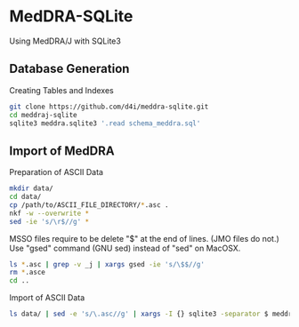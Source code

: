 MedDRA-SQLite
=============

Using MedDRA/J with SQLite3

Database Generation
-------------------

Creating Tables and Indexes

```sh
git clone https://github.com/d4i/meddra-sqlite.git
cd meddraj-sqlite
sqlite3 meddra.sqlite3 '.read schema_meddra.sql'
```

Import of MedDRA
----------------

Preparation of ASCII Data

```sh
mkdir data/
cd data/
cp /path/to/ASCII_FILE_DIRECTORY/*.asc .
nkf -w --overwrite *
sed -ie 's/\r$//g' *
```

MSSO files require to be delete "$" at the end of lines. (JMO files do not.)  
Use "gsed" command (GNU sed) instead of "sed" on MacOSX.

```sh
ls *.asc | grep -v _j | xargs gsed -ie 's/\$$//g'
rm *.asce
cd ..
```

Import of ASCII Data

```sh
ls data/ | sed -e 's/\.asc//g' | xargs -I {} sqlite3 -separator $ meddra.sqlite3 '.import data/{}.asc {}'
```

